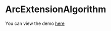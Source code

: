 # ArcExtensionAlgorithm

You can view the demo [here](https://bishoy.github.io/ArcExtensionAlgorithm/) 

